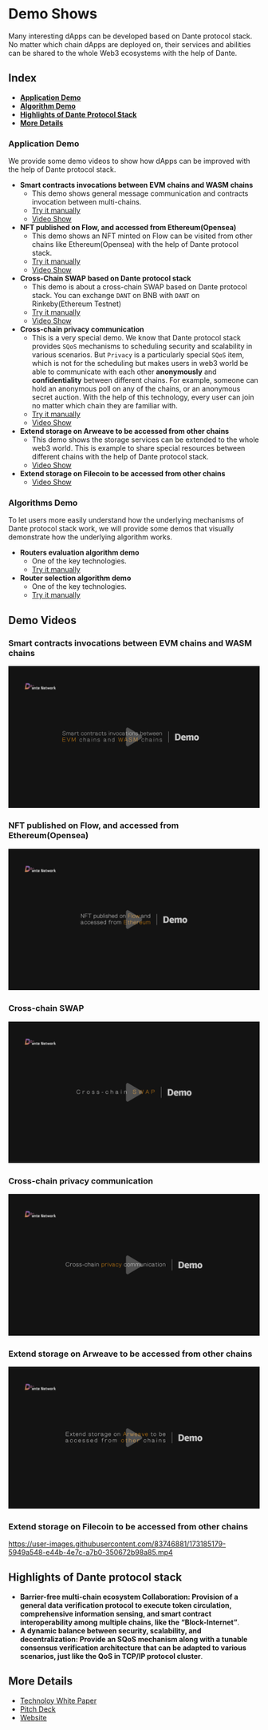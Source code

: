 # Demo Shows

Many interesting dApps can be developed based on Dante protocol stack. No matter which chain dApps are deployed on, their services and abilities can be shared to the whole Web3 ecosystems with the help of Dante.

## Index
* **[Application Demo](#application-demo)**
* **[Algorithm Demo](#algorithms-demo)**
* **[Highlights of Dante Protocol Stack](#highlights-of-dante-protocol-stack)**
* **[More Details](#more-details)**

### Application Demo

We provide some demo videos to show how dApps can be improved with the help of Dante protocol stack.

* **Smart contracts invocations between EVM chains and WASM chains**
    * This demo shows general message communication and contracts invocation between multi-chains.
    * [Try it manually](https://github.com/dantenetwork/cross-chain-demo/tree/demo-video)
    * [Video Show](#smart-contracts-invocations-between-evm-chains-and-wasm-chains)
* **NFT published on Flow, and accessed from Ethereum(Opensea)**
    * This demo shows an NFT minted on Flow can be visited from other chains like Ethereum(Opensea) with the help of Dante protocol stack.
    * [Try it manually](https://github.com/dantenetwork/cadence-contracts)
    * [Video Show](#nft-published-on-flow-and-accessed-from-ethereumopensea)
* **Cross-Chain SWAP based on Dante protocol stack**
    * This demo is about a cross-chain SWAP based on Dante protocol stack. You can exchange `DANT` on BNB with `DANT` on Rinkeby(Ethereum Testnet)
    * [Try it manually](https://demo-swap-theta.vercel.app/)
    * [Video Show](#cross-chain-swap)
* **Cross-chain privacy communication**
    * This is a very special demo. We know that Dante protocol stack provides `SQoS` mechanisms to scheduling security and scalability in various scenarios. But `Privacy` is a particularly special `SQoS` item, which is not for the scheduling but makes users in web3 world be able to communicate with each other **anonymously** and **confidentiality** between different chains. For example, someone can hold an anonymous poll on any of the chains, or an anonymous secret auction. With the help of this technology, every user can join no matter which chain they are familiar with.
    * [Try it manually](https://github.com/dantenetwork/Privacy-Cross-Chain-Demo/tree/main/Anonymous)
    * [Video Show](#cross-chain-privacy-communication)
* **Extend storage on Arweave to be accessed from other chains**
    * This demo shows the storage services can be extended to the whole web3 world. This is example to share special resources between different chains with the help of Dante protocol stack.
    * [Video Show](#extend-storage-on-arweave-to-be-accessed-from-other-chains)
* **Extend storage on Filecoin to be accessed from other chains**
    * [Video Show](#extend-storage-on-filecoin-to-be-accessed-from-other-chains)


### Algorithms Demo

To let users more easily understand how the underlying mechanisms of Dante protocol stack work, we will provide some demos that visually demonstrate how the underlying algorithm works.

* **Routers evaluation algorithm demo**
    * One of the key technologies.
    * [Try it manually](https://github.com/dantenetwork/Routers-Evaluation-Demo)
* **Router selection algorithm demo**
    * One of the key technologies.
    * [Try it manually](https://github.com/dantenetwork/Routers-Selection-Demo)

## Demo Videos
### Smart contracts invocations between EVM chains and WASM chains
[![Smart contracts invocations between EVM chains and WASM chains](https://github.com/dantenetwork/Demo-Show/blob/main/image/Smart%20contracts%20invocations%20between%20EVM%20chains%20and%20WASM%20chains.png)](https://dante-network.oss-cn-hangzhou.aliyuncs.com/basic%20functions.mp4)


### NFT published on Flow, and accessed from Ethereum(Opensea)
[![NFT published on Flow, and accessed from Ethereum(Opensea)](https://github.com/dantenetwork/Demo-Show/blob/main/image/NFT%20published%20on%20Flow%2C%20and%20accessed%20from%20Ethereum.png)](https://dante-network.oss-cn-hangzhou.aliyuncs.com/NFT%20on%20Flow%20extends%20to%20Opensea.mp4)


### Cross-chain SWAP
[![Cross-chain SWAP](https://github.com/dantenetwork/Demo-Show/blob/main/image/cross%20chain%20swap.jpg)](https://dante-network.oss-cn-hangzhou.aliyuncs.com/Dante%20Swap.mp4)

### Cross-chain privacy communication
[![Cross-chain privacy communication](https://github.com/dantenetwork/Demo-Show/blob/main/image/Cross-chain%20privacy%20communication.png)](https://dante-network.oss-cn-hangzhou.aliyuncs.com/Anonymous%20Demo.mp4)


### Extend storage on Arweave to be accessed from other chains
[![Extend storage on Arweave to be accessed from other chains](https://github.com/dantenetwork/Demo-Show/blob/main/image/Extend%20storage%20on%20Arweave%20to%20be%20accessed%20from%20other%20chains.png)](https://dante-network.oss-cn-hangzhou.aliyuncs.com/Special%20router%20serves%20for%20storage%20on%20Arweave.mp4)


### Extend storage on Filecoin to be accessed from other chains
https://user-images.githubusercontent.com/83746881/173185179-5949a548-e44b-4e7c-a7b0-350672b98a85.mp4


## Highlights of Dante protocol stack
* **Barrier-free multi-chain ecosystem Collaboration: Provision of a general data verification protocol to execute token circulation, comprehensive information sensing, and smart contract interoperability among multiple chains, like the “Block-Internet”**.
* **A dynamic balance between security, scalability, and decentralization: Provide an SQoS mechanism along with a tunable consensus verification architecture that can be adapted to various scenarios, just like the QoS in TCP/IP protocol cluster**.

## More Details
* [Technoloy White Paper](https://github.com/dantenetwork/Pitch-Deck/blob/main/Dante%20Network%EF%BC%9AThe%20_Internet%20protocol%20stack_%20of%20Web3.pdf)
* [Pitch Deck](https://github.com/dantenetwork/Pitch-Deck/blob/main/Dante%20Pitch%20Deck.pdf)
* [Website](https://www.dantechain.com/)
